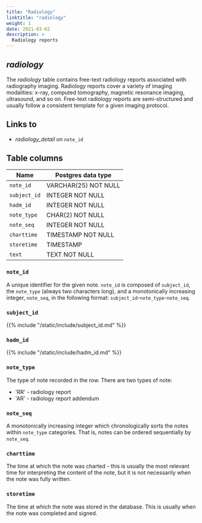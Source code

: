 ```yaml
---
title: "Radiology"
linktitle: "radiology"
weight: 1
date: 2021-03-02
description: >
  Radiology reports
---
```


## *radiology*

The *radiology* table contains free-text radiology reports associated with radiography imaging. Radiology reports cover a variety of imaging modalities: x-ray, computed tomography, magnetic resonance imaging, ultrasound, and so on. Free-text radiology reports are semi-structured and usually follow a consistent template for a given imaging protocol.

## Links to

* *radiology_detail* on `note_id`

<!--

# Important considerations

-->

## Table columns

Name | Postgres data type
---- | ----
`note_id` | VARCHAR(25) NOT NULL
`subject_id` | INTEGER NOT NULL
`hadm_id` | INTEGER NOT NULL
`note_type` | CHAR(2) NOT NULL
`note_seq` | INTEGER NOT NULL
`charttime` | TIMESTAMP NOT NULL
`storetime` | TIMESTAMP
`text` | TEXT NOT NULL

### `note_id`

A unique identifier for the given note. `note_id` is composed of `subject_id`, the `note_type` (always two characters long), and a monotonically increasing integer, `note_seq`, in the following format: `subject_id`-`note_type`-`note_seq`.

### `subject_id`

{{% include "/static/include/subject_id.md" %}}

### `hadm_id`

{{% include "/static/include/hadm_id.md" %}}

### `note_type`

The type of note recorded in the row. There are two types of note:

* 'RR' - radiology report
* 'AR' - radiology report addendum

### `note_seq`

A monotonically increasing integer which chronologically sorts the notes within `note_type` categories. That is, notes can be ordered sequentially by `note_seq`.

### `charttime`

The time at which the note was charted - this is usually the most relevant time for interpreting the content of the note, but it is not necessarily when the note was fully written.

### `storetime`

The time at which the note was stored in the database. This is usually when the note was completed and signed.

